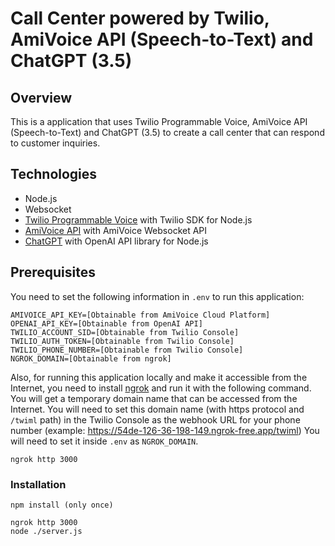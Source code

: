 # Call Center powered by Twilio, AmiVoice API (Speech-to-Text) and ChatGPT (3.5)

## Overview
This is a application that uses Twilio Programmable Voice, AmiVoice API (Speech-to-Text) and ChatGPT (3.5) to create a call center that can respond to customer inquiries.

## Technologies
- Node.js
- Websocket
- [Twilio Programmable Voice](https://www.twilio.com/voice) with Twilio SDK for Node.js
- [AmiVoice API](https://docs.amivoice.com/amivoice-api/manual/) with AmiVoice Websocket API
- [ChatGPT](https://platform.openai.com/docs/guides/gpt) with OpenAI API library for Node.js

## Prerequisites
You need to set the following information in `.env` to run this application:

```
AMIVOICE_API_KEY=[Obtainable from AmiVoice Cloud Platform]
OPENAI_API_KEY=[Obtainable from OpenAI API]
TWILIO_ACCOUNT_SID=[Obtainable from Twilio Console]
TWILIO_AUTH_TOKEN=[Obtainable from Twilio Console]
TWILIO_PHONE_NUMBER=[Obtainable from Twilio Console]
NGROK_DOMAIN=[Obtainable from ngrok]
```

Also, for running this application locally and make it accessible from the Internet, you need to install [ngrok](https://ngrok.com/) and run it with the following command. You will get a temporary domain name that can be accessed from the Internet.
You will need to set this domain name (with https protocol and `/twiml` path) in the Twilio Console as the webhook URL for your phone number (example: https://54de-126-36-198-149.ngrok-free.app/twiml)
You will need to set it inside `.env` as `NGROK_DOMAIN`.

```
ngrok http 3000
```

### Installation
```
npm install (only once)

ngrok http 3000
node ./server.js
```
